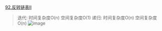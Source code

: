 [92.反转链表Ⅱ](https://leetcode-cn.com/problems/reverse-linked-list-ii/submissions/)

> 迭代: 时间复杂度O(n) 空间复杂度O(1)
> 递归: 时间复杂度O(n) 空间复杂度O(n)
![image](https://user-images.githubusercontent.com/47679525/113803052-590b6000-978e-11eb-8f57-898d9552677a.png)

